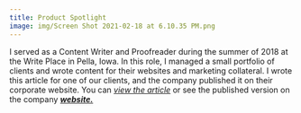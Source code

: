 ```yaml
---
title: Product Spotlight
image: img/Screen Shot 2021-02-18 at 6.10.35 PM.png 
---
```


I served as a Content Writer and Proofreader during the summer of 2018 at the Write Place in Pella, Iowa. In this role, I managed a small portfolio of clients and wrote content for their websites and marketing collateral. I wrote this article for one of our clients, and the company published it on their corporate website. You can *<a href="documentsfolder1/PEC Article.pdf" target="_blank">view the article</a>* or see the published version on the company 
*<a href="https://pellaengraving.com/pec-makes-waves-with-new-donor-wall-at-cambridge-sportsplex/" target="_blank">***website.***</a>*
